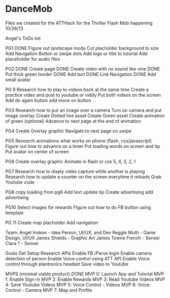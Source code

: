 DanceMob
========

Files we created for the ATTHack for the Thriller Flash Mob happening 10/26/13


Angel's ToDo list

PG1
DONE Figure out landscape mode 
Cut placholder background to size
Add Navigation Button or swipe dots
Add logo or title to tutorial
Add placeholder for audio files

PG2
DONE Create page
DONE Create video with no sound like vine
DONE Put thick green border
DONE Add text
DONE Link Navigation
DONE Add small avatar

PG 9 
Research how to play to videos back at the same time
Create a practice video and post to youtube or viddy
Put both videos on the screen
Add do again button
add move on button

PG3
Research how to put an image over a camera
Turn on camera and put image overlay
Create Dotted line asset
Create Green asset
Create animation of green (optional)
Advance to next page at the end of animation

PG4
Create Overlay graphic
Navigate to next page on swipe

PG5 
Research animations what works on phone (flash, css/javascript)
Figure out how to advance on a timer
Put loading words on screen and tip
Put avatar on center of screen

PG6
Create overlay graphic
Animate in flash or css 5, 4, 3, 2, 1



PG7
Research how to disply video capture while another is playing
Research how to update a counter on the screen everytime it reloads
Grab Youtube code

PG8
copy loading from pg6
Add text
update tip
Create advertising
add advertising

PG10
Select images for rewards
FIgure out how to do FB button using template

PG 11
Create map placholder
Add navigation




Team: 
Angel Inokon - Idea Person, UI/UX, and Dev
Reggie Muth - Game Design, UI/UX
James Shields - Graphic Art
James Towne French - Sensei
Clara ? - Sensei

Goals
Get Setup
Research APIs
Enable FB /Parse login
Enable camera detection of person
Enable Voice control using ATT API
Enable Voice control through plantronics headset
Save video to Youtube


MVPS (minimal viable product)
*DONE* MVP 0: Launch App and Tutorial
MVP 1: Enable Sign-in
MVP 2: Enable Rewards
MVP 3: Read Youtube Videos
MVP 4: Save Youtube Videos
MVP 5: Voice Control - Videos
MVP 6: Voice Control - Camera
MVP 7: Map and Profile

